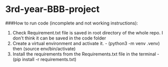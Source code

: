 # 3rd-year-BBB-project
###How to run code (incomplete and not working instructions):
1. Check Requirement.txt file is saved in root directory of the whole repo. I don't think it can be saved in the code folder
2. Create a virtual environment and activate it. - (python3 -m venv .venv) then (source env/bin/activate)
3. Install the requirements from the Requirements.txt file in the terminal - (pip install -r
requirements.txt)
